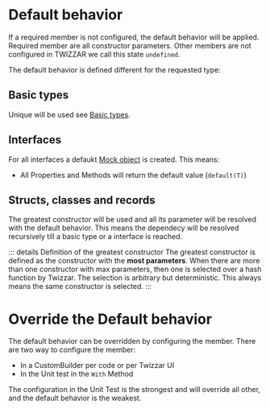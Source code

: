 <script setup lang="ts">
import DocImg from '../../components/DocImg.vue'

// image source
import TwizzarDefaultBehaviorFlow from '../images/Twizzar_Deafult_Behaviour_Flow.svg';
</script>

# Default behavior

If a required member is not configured, the default behavior will be applied. Required member are all constructor parameters. Other members are not configured in TWIZZAR we call this state `undefined`.

The default behavior is defined different for the requested type:

## Basic types

Unique will be used see [Basic types](./basic-types).

## Interfaces

For all interfaces a defaukt [Mock object](https://github.com/moq/moq4) is created. This means:

- All Properties and Methods will return the default value (`default(T)`)

## Structs, classes and records

The greatest constructor will be used and all its parameter will be resolved with the default behavior. This means the dependecy will be resolved recursively till a basic type or a interface is reached.

::: details Definition of the greatest constructor
The greatest constructor is defined as the constructor with the **most parameters**. When there are more than one constructor with max parameters, then one is selected over a hash function by Twizzar. The selection is arbitrary but deterministic. This always means the same constructor is selected.
:::

# Override the Default behavior

The default behavior can be overridden by configuring the member. There are two way to configure the member:

- In a CustomBuilder per code or per Twizzar UI
- In the Unit test in the `With` Method

The configuration in the Unit Test is the strongest and will override all other, and the default behavior is the weakest.

<DocImg :src="TwizzarDefaultBehaviorFlow" alt="Default behavior override flow"/>
